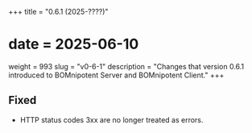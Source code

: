 +++
title = "0.6.1 (2025-????)"
# date = 2025-06-10
weight = 993
slug = "v0-6-1"
description = "Changes that version 0.6.1 introduced to BOMnipotent Server and BOMnipotent Client."
+++

## Fixed
- HTTP status codes 3xx are no longer treated as errors.
